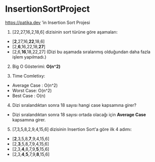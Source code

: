 # InsertionSortProject
https://patika.dev 'in Insertion Sort Projesi


1) [22,27,16,2,18,6] dizisinin sort türüne göre aşamaları:

- [**2**,27,16,**22**,18,6]
- [2,**6**,16,22,18,**27**]
- [2,6,**16**,18,22,27] (Dizi bu aşamada sıralanmış olduğundan daha fazla işlem yapılmadı.)

2) Big O Gösterimi: 
**O(n^2)**

3) Time Comletixy:
- Average Case : O(n^2)
- Worst Case: O(n^2)
- Best Case : O(n)  

4) Dizi sıralandıktan sonra 18 sayısı hangi case kapsamına girer?

- Dizi sıralandıktan sonra 18 sayısı ortada olacağı için **Average Case** kapsamına girer.

5) [7,3,5,8,2,9,4,15,6] dizisinin Insertion Sort'a göre ilk 4 adımı:

- [**2**,3,5,8,**7**,9,4,15,6]
- [2,**3**,5,8,7,9,4,15,6]
- [2,3,**4**,8,7,9,**5**,15,6]
- [2,3,**4**,**5**,7,9,**8**,15,6]

